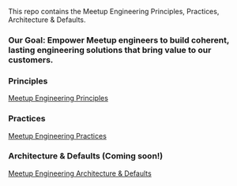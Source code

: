 This repo contains the Meetup Engineering Principles, Practices, Architecture & Defaults.

### Our Goal: Empower Meetup engineers to build coherent, lasting engineering solutions that bring value to our customers.

### Principles

[Meetup Engineering Principles](principles/principles.md)

### Practices

[Meetup Engineering Practices](practices/practices.md)

### Architecture & Defaults (Coming soon!)

[Meetup Engineering Architecture & Defaults](architecture-defaults/home.md)
